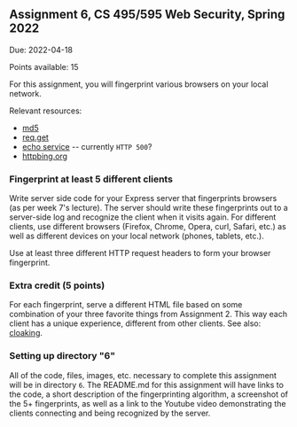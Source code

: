 ## Assignment 6, CS 495/595 Web Security, Spring 2022

Due: 2022-04-18

Points available: 15

For this assignment, you will fingerprint various browsers on your local network.  

Relevant resources:

* [md5](https://www.npmjs.com/package/md5)
* [req.get](http://expressjs.com/en/api.html#req.get)
* [echo service](http://scooterlabs.com/echo) -- currently ```HTTP 500```?
* [httpbing.org](https://httpbin.org/headers)

### Fingerprint at least 5 different clients 

Write server side code for your Express server that fingerprints browsers (as per week 7's lecture).  The server should write these fingerprints out to a server-side log and recognize the client when it visits again.  For different clients, use different browsers (Firefox, Chrome, Opera, curl, Safari, etc.) as well as different devices on your local network (phones, tablets, etc.).  

Use at least three different HTTP request headers to form your browser fingerprint.


### Extra credit (5 points)

For each fingerprint, serve a different HTML file based on some combination of your three favorite things from Assignment 2.  This way each client has a unique experience, different from other clients.  See also: [cloaking](https://en.wikipedia.org/wiki/Cloaking).

### Setting up directory "6"

All of the code, files, images, etc. necessary to complete this assignment will be in directory ```6```.  The README.md for this assignment will have links to the code, a short description of the fingerprinting algorithm, a screenshot of the 5+ fingerprints, as well as a link to the Youtube video demonstrating the clients connecting and being recognized by the server.

